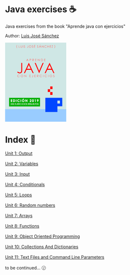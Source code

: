 ﻿# Java exercises :coffee:
Java exercises from the book "Aprende java con ejercicios"

Author: <a href="https://github.com/LuisJoseSanchez">Luis José Sánchez</a>

<a href="https://leanpub.com/aprendejava">![Aprende Java con Ejercicios](Book.png)</a>

# Index :bookmark_tabs:

<a href="https://github.com/Frankcs96/Java-exercises/tree/master/Exercises/Unit%2001%20Output">Unit 1: Output</a></br></br>
<a href ="https://github.com/Frankcs96/Java-exercises/tree/master/Exercises/Unit%2002%20Variables">Unit 2: Variables</a></br></br>
<a href ="https://github.com/Frankcs96/Java-exercises/tree/master/Exercises/Unit%2003%20Input">Unit 3: Input</a></br></br>
<a href ="https://github.com/Frankcs96/Java-exercises/tree/master/Exercises/Unit%2004%20Conditionals">Unit 4: Conditionals</a></br></br>
<a href ="https://github.com/Frankcs96/Java-exercises/tree/master/Exercises/Unit%2005%20Loops">Unit 5: Loops</a></br></br>
<a href ="https://github.com/Frankcs96/Java-exercises/tree/master/Exercises/Unit%2006%20Random%20Numbers">Unit 6: Random numbers</a></br></br>
<a href ="https://github.com/Frankcs96/Java-exercises/tree/master/Exercises/Unit%2007%20Arrays">Unit 7: Arrays</a></br></br>
<a href ="https://github.com/Frankcs96/Java-exercises/tree/master/Exercises/Unit%2008%20Functions">Unit 8: Functions</a></br></br>
<a href ="https://github.com/Frankcs96/Java-exercises/tree/master/Exercises/Unit%2009%20Object%20Oriented%20Programming">Unit 9: Object Oriented Programming</a></br></br>
<a href ="https://github.com/Frankcs96/Java-exercises/tree/master/Exercises/Unit%2010%20Collections%20And%20Dictionaries">Unit 10: Collections And Dictionaries</a></br></br>
<a href ="https://github.com/Frankcs96/Java-exercises/tree/master/Exercises/Unit%2011%20Text%20files%20and%20Command%20line%20Parameters">Unit 11: Text Files and Command Line Parameters</a></br></br>
to be continued... :clock130:
